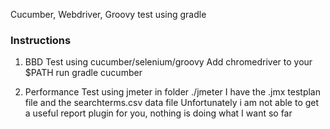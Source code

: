 Cucumber, Webdriver, Groovy test using gradle

### Instructions
1) BBD Test using cucumber/selenium/groovy
Add chromedriver to your $PATH
run gradle cucumber

2) Performance Test using jmeter
in folder ./jmeter I have the .jmx testplan file and the searchterms.csv data file
Unfortunately i am not able to get a useful report plugin for you, nothing is doing what I want so far

